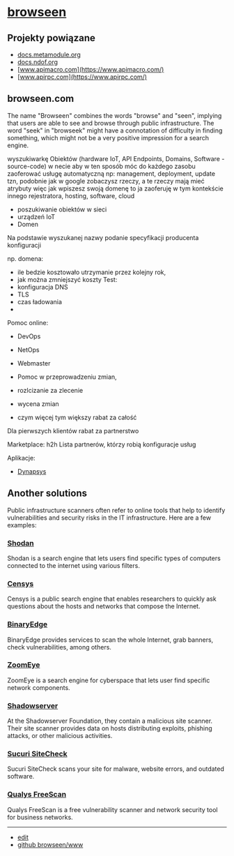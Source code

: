 # [browseen](http://browseen.com/)


## Projekty powiązane 
+ [docs.metamodule.org](https://docs.metamodule.org/)
+ [docs.ndof.org](https://docs.ndof.org/)
+ [www.apimacro.com](https://www.apimacro.com/)
+ [www.apirpc.com](https://www.apirpc.com/)



## browseen.com

The name "Browseen" combines the words "browse" and "seen", implying that users are able to see and browse through public infrastructure.
The word "seek" in "browseek" might have a connotation of difficulty in finding something, which might not be a very positive impression for a search engine. 

wyszukiwarkę Obiektów (hardware IoT, API Endpoints, Domains, Software - source-code) w necie 
aby w ten sposób móc do każdego zasobu zaoferować usługę automatyczną
np: management, deployment, update
tzn, podobnie jak w google zobaczysz rzeczy, a te rzeczy mają mieć atrybuty
więc jak wpiszesz swoją domenę
to ja zaoferuję w  tym kontekście innego rejestratora, hosting, software, cloud

+ poszukiwanie obiektów w sieci
+ urządzeń IoT
+ Domen

Na podstawie wyszukanej nazwy podanie specyfikacji
producenta
konfiguracji

np. domena:
+ ile bedzie kosztowało utrzymanie przez kolejny rok,
+ jak można zmniejszyć koszty
Test:
+ konfiguracja DNS
+ TLS
+ czas ładowania
+ 


Pomoc online:
+ DevOps
+ NetOps
+ Webmaster

+ Pomoc w przeprowadzeniu zmian,
+ rozlcizanie za zlecenie
+ wycena zmian
+ czym więcej tym większy rabat za całość


Dla pierwszych klientów rabat za partnerstwo


Marketplace: h2h
Lista partnerów, którzy robią konfiguracje usług


Aplikacje:
+ [Dynapsys](http://dynapsys.com/)



## Another solutions

Public infrastructure scanners often refer to online tools that help to identify vulnerabilities and security risks in the IT infrastructure. Here are a few examples:

### [Shodan](https://www.shodan.io/)
Shodan is a search engine that lets users find specific types of computers connected to the internet using various filters.

### [Censys](https://censys.io/)
Censys is a public search engine that enables researchers to quickly ask questions about the hosts and networks that compose the Internet.

### [BinaryEdge](https://www.binaryedge.io/)
BinaryEdge provides services to scan the whole Internet, grab banners, check vulnerabilities, among others.

### [ZoomEye](https://www.zoomeye.org/)
ZoomEye is a search engine for cyberspace that lets user find specific network components.

### [Shadowserver](https://www.shadowserver.org/)
At the Shadowserver Foundation, they contain a malicious site scanner. Their site scanner provides data on hosts distributing exploits, phishing attacks, or other malicious activities.

### [Sucuri SiteCheck](https://sitecheck.sucuri.net/)
Sucuri SiteCheck scans your site for malware, website errors, and outdated software.

### [Qualys FreeScan](https://www.qualys.com/freescan/)
Qualys FreeScan is a free vulnerability scanner and network security tool for business networks.  



---

+ [edit](https://github.com/browseen/www/edit/main/README.md)
+ [github browseen/www](https://github.com/browseen/www)
